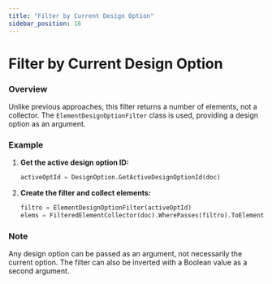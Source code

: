 ```yaml
---
title: "Filter by Current Design Option"
sidebar_position: 16
---
```


# Filter by Current Design Option
### Overview
Unlike previous approaches, this filter returns a number of elements, not a collector. The `ElementDesignOptionFilter` class is used, providing a design option as an argument.

### Example
1. **Get the active design option ID:**
    ```python
    activeOptId = DesignOption.GetActiveDesignOptionId(doc)
    ```

2. **Create the filter and collect elements:**
    ```python
    filtro = ElementDesignOptionFilter(activeOptId)
    elems = FilteredElementCollector(doc).WherePasses(filtro).ToElements()
    ```

### Note
Any design option can be passed as an argument, not necessarily the current option. The filter can also be inverted with a Boolean value as a second argument.
